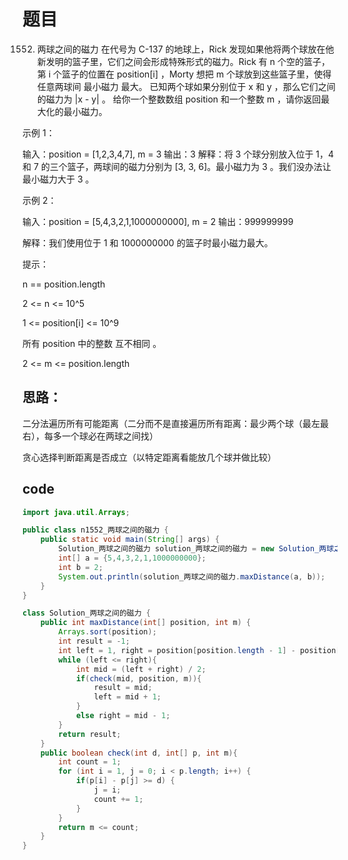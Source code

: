 # 题目

1552. 两球之间的磁力
在代号为 C-137 的地球上，Rick 发现如果他将两个球放在他新发明的篮子里，它们之间会形成特殊形式的磁力。Rick 有 n 个空的篮子，第 i 个篮子的位置在 position[i] ，Morty 想把 m 个球放到这些篮子里，使得任意两球间 最小磁力 最大。
已知两个球如果分别位于 x 和 y ，那么它们之间的磁力为 |x - y| 。
给你一个整数数组 position 和一个整数 m ，请你返回最大化的最小磁力。

示例 1：

输入：position = [1,2,3,4,7], m = 3
输出：3
解释：将 3 个球分别放入位于 1，4 和 7 的三个篮子，两球间的磁力分别为 [3, 3, 6]。最小磁力为 3 。我们没办法让最小磁力大于 3 。

示例 2：

输入：position = [5,4,3,2,1,1000000000], m = 2
输出：999999999

解释：我们使用位于 1 和 1000000000 的篮子时最小磁力最大。

提示：

n == position.length

2 <= n <= 10^5

1 <= position[i] <= 10^9

所有 position 中的整数 互不相同 。

2 <= m <= position.length

## 思路：
二分法遍历所有可能距离（二分而不是直接遍历所有距离：最少两个球（最左最右），每多一个球必在两球之间找）

贪心选择判断距离是否成立（以特定距离看能放几个球并做比较）

## code
~~~java
import java.util.Arrays;

public class n1552_两球之间的磁力 {
    public static void main(String[] args) {
        Solution_两球之间的磁力 solution_两球之间的磁力 = new Solution_两球之间的磁力();
        int[] a = {5,4,3,2,1,1000000000};
        int b = 2;
        System.out.println(solution_两球之间的磁力.maxDistance(a, b));
    }
}

class Solution_两球之间的磁力 {
    public int maxDistance(int[] position, int m) {
        Arrays.sort(position);
        int result = -1;
        int left = 1, right = position[position.length - 1] - position[0];
        while (left <= right){
            int mid = (left + right) / 2;
            if(check(mid, position, m)){
                result = mid;
                left = mid + 1;
            }
            else right = mid - 1;
        }
        return result;
    }
    public boolean check(int d, int[] p, int m){
        int count = 1;
        for (int i = 1, j = 0; i < p.length; i++) {
            if(p[i] - p[j] >= d) {
                j = i;
                count += 1;
            }
        }
        return m <= count;
    }
}
~~~
